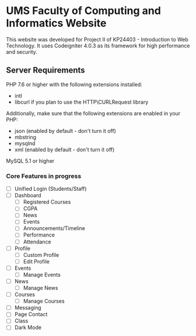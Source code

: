 # UMS Faculty of Computing and Informatics Website

This website was developed for Project II of KP24403 - Introduction to Web Technology. It uses Codeigniter 4.0.3 as its framework for high performance and security.

## Server Requirements
PHP 7.6 or higher with the following extensions installed:
- intl
- libcurl if you plan to use the HTTP\CURLRequest library

Additionally, make sure that the following extensions are enabled in your PHP:
- json (enabled by default - don't turn it off)
- mbstring
- mysqlnd
- xml (enabled by default - don't turn it off)

MySQL 5.1 or higher

### Core Features in progress
- [ ] Unified Login (Students/Staff)
- [ ] Dashboard
  - [ ] Registered Courses
  - [ ] CGPA
  - [ ] News
  - [ ] Events
  - [ ] Announcements/Timeline
  - [ ] Performance
  - [ ] Attendance
- [ ] Profile
  - [ ] Custom Profile
  - [ ] Edit Profile
- [ ] Events
  - [ ] Manage Events
- [ ] News
  - [ ] Manage News
- [ ] Courses
  - [ ] Manage Courses
- [ ] Messaging
- [ ] Page Contact
- [ ] Class
- [ ] Dark Mode
